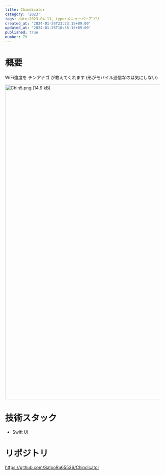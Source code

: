 ```yaml
---
title: Chindicator
category: '2023'
tags: date:2023-04-11, type:メニューバーアプリ
created_at: '2024-01-24T23:23:15+09:00'
updated_at: '2024-01-25T10:35:15+09:00'
published: true
number: 79
---
```


# 概要
WiFi強度を チンアナゴ が教えてくれます
(形がモバイル通信なのは気にしない)

<img width="1025" alt="Chin5.png (14.9 kB)" src="https://img.esa.io/uploads/production/attachments/21347/2024/01/24/148142/654c8126-fdd7-4969-a2d5-f3e9a94c8490.png">

# 技術スタック
- Swift UI

# リポジトリ
https://github.com/SatooRu65536/Chindicator

